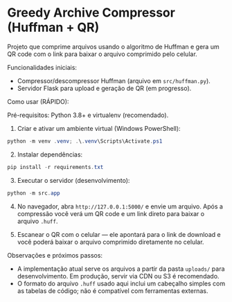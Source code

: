 # Greedy Archive Compressor (Huffman + QR)

Projeto que comprime arquivos usando o algoritmo de Huffman e gera um QR code com o link para baixar o arquivo comprimido pelo celular.

Funcionalidades iniciais:
- Compressor/descompressor Huffman (arquivo em `src/huffman.py`).
- Servidor Flask para upload e geração de QR (em progresso).

Como usar (RÁPIDO):

Pré-requisitos: Python 3.8+ e virtualenv (recomendado).

1. Criar e ativar um ambiente virtual (Windows PowerShell):

```powershell
python -m venv .venv; .\.venv\Scripts\Activate.ps1
```

2. Instalar dependências:

```powershell
pip install -r requirements.txt
```

3. Executar o servidor (desenvolvimento):

```powershell
python -m src.app
```

4. No navegador, abra `http://127.0.0.1:5000/` e envie um arquivo. Após a compressão você verá um QR code e um link direto para baixar o arquivo `.huff`.

5. Escanear o QR com o celular — ele apontará para o link de download e você poderá baixar o arquivo comprimido diretamente no celular.

Observações e próximos passos:
- A implementação atual serve os arquivos a partir da pasta `uploads/` para desenvolvimento. Em produção, servir via CDN ou S3 é recomendado.
- O formato do arquivo `.huff` usado aqui inclui um cabeçalho simples com as tabelas de código; não é compatível com ferramentas externas.
